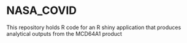 # NASA_COVID
This repository holds R code for an R shiny application that produces analytical outputs from the MCD64A1 product
